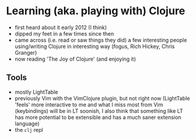 # Learning (aka. playing with) Clojure

- first heard about it early 2012 (I think)
- dipped my feet in a few times since then
- came across (i.e. read or saw things they did) a few interesting
  people using/writing Clojure in interesting way (fogus, Rich Hickey,
  Chris Granger)
- now reading 'The Joy of Clojure' (and enjoying it)

## Tools

- mostly LightTable
- previously Vim with the VimClojure plugin, but not right now
  (LightTable 'feels' more interactive to me and what I miss most from
  Vim (keybindings) will be in LT soonish, I also think that something
  like LT has more potential to be extensible and has a much saner
  extension language)
- the `clj` repl

